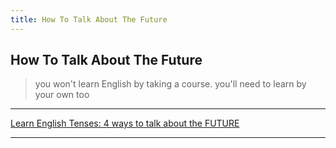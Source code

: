 ```yaml
---
title: How To Talk About The Future
---
```


How To Talk About The Future
----------------------------

> you won't learn English by taking a course.
> you'll need to learn by your own too


---

[Learn English Tenses: 4 ways to talk about the FUTURE](https://www.youtube.com/watch?v=0-6ZBRkZKWI)

---
